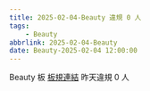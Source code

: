 ```yaml
---
title: 2025-02-04-Beauty 違規 0 人
tags:
    - Beauty
abbrlink: 2025-02-04-Beauty
date: Beauty-2025-02-04 12:00:00
---
```

Beauty 板 [板規連結](https://www.ptt.cc/bbs/Beauty/M.1630069980.A.84B.html)
昨天違規 0 人
